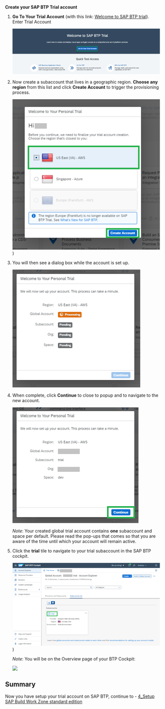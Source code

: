 
**Create your SAP BTP Trial account**


1. **Go To Your Trial Account** (with this link: <a href="https://cockpit.hanatrial.ondemand.com/" target="true">Welcome to SAP BTP trial</a>).
Enter Trial Account

     ![](https://github.com/SAP-samples/teched2023-XP162/blob/main/Exercises/Images/Enter_trial_account.png)


2. Now create a subaccount that lives in a geographic region. **Choose any region** from this list and click **Create Account** to trigger the provisioning process.

     ![](https://github.com/SAP-samples/teched2023-XP162/blob/main/Exercises/Images/Create_Account.png))


3. You will then see a dialog box while the account is set up. 

      ![](https://github.com/SAP-samples/teched2023-XP162/blob/main/Exercises/Images/Welcome_to_Trial.png)


4. When complete, click **Continue** to close to popup and to navigate to the new account.

      ![](https://github.com/SAP-samples/teched2023-XP162/blob/main/Exercises/Images/Welcome_to_Trial2.png)


      *Note*: Your created global trial account contains&nbsp;<strong>one</strong> subaccount and space per default.&nbsp;Please read the pop-ups that comes so that you are aware of the time until which your account will remain active.</p>

5. Click the <strong>trial</strong> tile to navigate to your trial subaccount in the SAP BTP cockpit.

      ![](https://github.com/SAP-samples/teched2023-XP162/blob/main/Exercises/Images/Trial.png))


    *Note*: You will be on the Overview page of your BTP Cockpit:

     ![](../images/Cockpit.png")

## Summary

Now you have setup your trial account on SAP BTP, continue to - [4_Setup SAP Build Work Zone standard edition](https://github.com/SAP-samples/teched2023-XP162/blob/main/Exercises/2_Setup/4_Setup%20SAP%20Build%20Work%20Zone%20standard%20edition.md)
